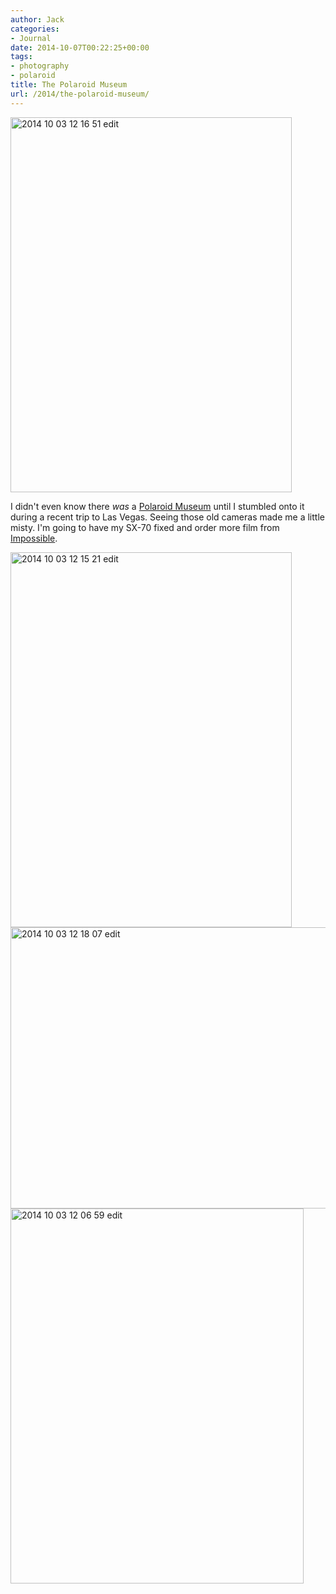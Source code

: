 ```yaml
---
author: Jack
categories:
- Journal
date: 2014-10-07T00:22:25+00:00
tags:
- photography
- polaroid
title: The Polaroid Museum
url: /2014/the-polaroid-museum/
---
```


<img title="2014-10-03 12.16.51-edit.jpg" src="/img/2014/10/2014-10-03-12.16.51-edit.jpg" alt="2014 10 03 12 16 51 edit" width="450" height="600" border="0" />

I didn't even know there _was_ a [Polaroid Museum][1] until I stumbled onto it during a recent trip to Las Vegas. Seeing those old cameras made me a little misty. I'm going to have my SX-70 fixed and order more film from [Impossible][2].

<img title="2014-10-03 12.15.21-edit.jpg" src="/img/2014/10/2014-10-03-12.15.21-edit.jpg" alt="2014 10 03 12 15 21 edit" width="450" height="600" border="0" />

<img title="2014-10-03 12.18.07-edit.jpg" src="/img/2014/10/2014-10-03-12.18.07-edit.jpg" alt="2014 10 03 12 18 07 edit" width="600" height="450" border="0" />

<img title="2014-10-03 12.06.59-edit.jpg" src="/img/2014/10/2014-10-03-12.06.59-edit.jpg" alt="2014 10 03 12 06 59 edit" width="469" height="600" border="0" />

 [1]: http://www.polaroidfotobar.com/museum
 [2]: https://www.the-impossible-project.com